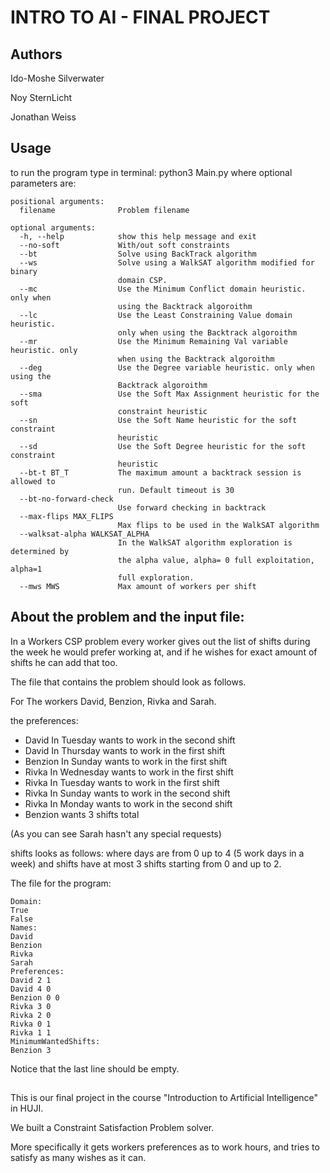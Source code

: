 # INTRO TO AI - FINAL PROJECT

## Authors

Ido-Moshe Silverwater

Noy SternLicht

Jonathan Weiss

## Usage
to run the program type in terminal: python3 Main.py <the file path you we wish to use> <all other optial parameters>
where optional parameters are:

```
positional arguments:
  filename              Problem filename

optional arguments:
  -h, --help            show this help message and exit
  --no-soft             With/out soft constraints
  --bt                  Solve using BackTrack algorithm
  --ws                  Solve using a WalkSAT algorithm modified for binary
                        domain CSP.
  --mc                  Use the Minimum Conflict domain heuristic. only when
                        using the Backtrack algoroithm
  --lc                  Use the Least Constraining Value domain heuristic.
                        only when using the Backtrack algoroithm
  --mr                  Use the Minimum Remaining Val variable heuristic. only
                        when using the Backtrack algoroithm
  --deg                 Use the Degree variable heuristic. only when using the
                        Backtrack algoroithm
  --sma                 Use the Soft Max Assignment heuristic for the soft
                        constraint heuristic
  --sn                  Use the Soft Name heuristic for the soft constraint
                        heuristic
  --sd                  Use the Soft Degree heuristic for the soft constraint
                        heuristic
  --bt-t BT_T           The maximum amount a backtrack session is allowed to
                        run. Default timeout is 30
  --bt-no-forward-check
                        Use forward checking in backtrack
  --max-flips MAX_FLIPS
                        Max flips to be used in the WalkSAT algorithm
  --walksat-alpha WALKSAT_ALPHA
                        In the WalkSAT algorithm exploration is determined by
                        the alpha value, alpha= 0 full exploitation, alpha=1
                        full exploration.
  --mws MWS             Max amount of workers per shift
```


## About the problem and the input file:

In a Workers CSP problem every worker gives out the list of shifts during the week
he would prefer working at, and if he wishes for exact amount of shifts he can add that too.

The file that contains the problem should look as follows.

For The workers David, Benzion, Rivka and Sarah.

the preferences:

* David In Tuesday wants to work in the second shift
* David In Thursday wants to work in the first shift
* Benzion In Sunday wants to work in the first shift
* Rivka In Wednesday wants to work in the first shift
* Rivka In Tuesday wants to work in the first shift
* Rivka In Sunday wants to work in the second shift
* Rivka In Monday wants to work in the second shift
* Benzion wants 3 shifts total

(As you can see Sarah hasn't any special requests)

shifts looks as follows: <day> <shift> where days are from 0 up to 4 (5 work days in a week) and shifts have at most 3 shifts
starting from 0 and up to 2.

The file for the program:
```
Domain:
True
False
Names:
David
Benzion
Rivka
Sarah
Preferences:
David 2 1
David 4 0
Benzion 0 0
Rivka 3 0
Rivka 2 0
Rivka 0 1
Rivka 1 1
MinimumWantedShifts:
Benzion 3

```
Notice that the last line should be empty.

##

This is our final project in the course "Introduction to Artificial Intelligence" in HUJI.

We built a Constraint Satisfaction Problem solver.

More specifically it gets workers preferences as to work hours, and tries to satisfy as many wishes as it can.
